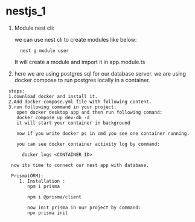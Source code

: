 # nestjs_1

  1. Module
     nest cli:

        we can use nest cli to create modules like below:

           nest g module user

        It will create a module and import it in app.module.ts

   2. here we are using postgres sql for our database server. we are using docker compose to run postgres locally in a container.
     
     steps: 
     1.download docker and install it.
     2.Add docker-compose.yml file with following content.
     3.run following command in your project:
        open docker desktop app and then run following comand:
        docker compose up dev-db -d
        it will start your container in background 

        now if you write docker ps in cmd you see one container running.

        you can see docker container activity log by command:  

          docker logs <CONTAINER ID>

      now its time to connect our nest app with database.

      Prisma(ORM): 
         1. Installation :
            npm i prisma

            npm i @prisma/client

            now init prisma in our project by command:
            npx prisma init


   